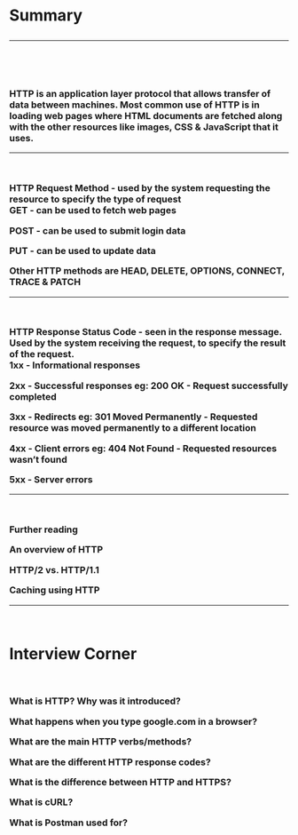 <h1>Summary

<hr/><br/>

<h3>HTTP is an application layer protocol that allows transfer of data between machines. Most common use of HTTP is in loading web pages where HTML documents are fetched along with the other resources like images, CSS & JavaScript that it uses.

<hr/><br />

HTTP Request Method - used by the system requesting the resource to specify the type of request
<br />
GET - can be used to fetch web pages

POST - can be used to submit login data

PUT - can be used to update data

Other HTTP methods are HEAD, DELETE, OPTIONS, CONNECT, TRACE & PATCH

<hr /><br />

HTTP Response Status Code - seen in the response message. Used by the system receiving the request, to specify the result of the request.
<br>
1xx - Informational responses

2xx - Successful responses eg: 200 OK - Request successfully completed

3xx - Redirects eg: 301 Moved Permanently - Requested resource was moved permanently to a different location

4xx - Client errors eg: 404 Not Found - Requested resources wasn’t found

5xx - Server errors

<hr><br>

Further reading

<a link="https://developer.mozilla.org/en-US/docs/Web/HTTP/Overview">An overview of HTTP</a>

<a link="https://www.cloudflare.com/en-in/learning/performance/http2-vs-http1.1/">HTTP/2 vs. HTTP/1.1</a>

<a link="https://developer.mozilla.org/en-US/docs/Web/HTTP/Caching">Caching using HTTP </a>

</h3>
<hr><br>

<h1>Interview Corner</h1>
<br>
<h3>What is HTTP? Why was it introduced?</br>

What happens when you type google.com in a browser?</br>

What are the main HTTP verbs/methods?</br>

What are the different HTTP response codes?</br>

What is the difference between HTTP and HTTPS?</br>

What is cURL?</br>

What is Postman used for?</br>

</h3>
